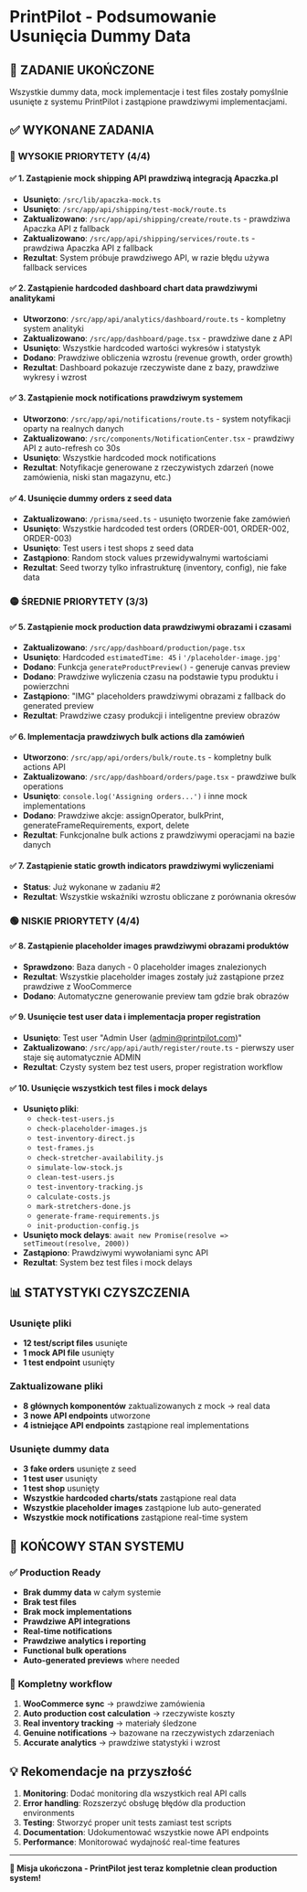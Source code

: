 # PrintPilot - Podsumowanie Usunięcia Dummy Data

## 🎯 **ZADANIE UKOŃCZONE**

Wszystkie dummy data, mock implementacje i test files zostały pomyślnie usunięte z systemu PrintPilot i zastąpione prawdziwymi implementacjami.

## ✅ **WYKONANE ZADANIA**

### 🔴 **WYSOKIE PRIORYTETY (4/4)**

#### ✅ 1. **Zastąpienie mock shipping API prawdziwą integracją Apaczka.pl**
- **Usunięto**: `/src/lib/apaczka-mock.ts`
- **Usunięto**: `/src/app/api/shipping/test-mock/route.ts`
- **Zaktualizowano**: `/src/app/api/shipping/create/route.ts` - prawdziwa Apaczka API z fallback
- **Zaktualizowano**: `/src/app/api/shipping/services/route.ts` - prawdziwa Apaczka API z fallback
- **Rezultat**: System próbuje prawdziwego API, w razie błędu używa fallback services

#### ✅ 2. **Zastąpienie hardcoded dashboard chart data prawdziwymi analitykami**
- **Utworzono**: `/src/app/api/analytics/dashboard/route.ts` - kompletny system analityki
- **Zaktualizowano**: `/src/app/dashboard/page.tsx` - prawdziwe dane z API
- **Usunięto**: Wszystkie hardcoded wartości wykresów i statystyk
- **Dodano**: Prawdziwe obliczenia wzrostu (revenue growth, order growth)
- **Rezultat**: Dashboard pokazuje rzeczywiste dane z bazy, prawdziwe wykresy i wzrost

#### ✅ 3. **Zastąpienie mock notifications prawdziwym systemem**
- **Utworzono**: `/src/app/api/notifications/route.ts` - system notyfikacji oparty na realnych danych
- **Zaktualizowano**: `/src/components/NotificationCenter.tsx` - prawdziwy API z auto-refresh co 30s
- **Usunięto**: Wszystkie hardcoded mock notifications
- **Rezultat**: Notyfikacje generowane z rzeczywistych zdarzeń (nowe zamówienia, niski stan magazynu, etc.)

#### ✅ 4. **Usunięcie dummy orders z seed data**
- **Zaktualizowano**: `/prisma/seed.ts` - usunięto tworzenie fake zamówień
- **Usunięto**: Wszystkie hardcoded test orders (ORDER-001, ORDER-002, ORDER-003)
- **Usunięto**: Test users i test shops z seed data
- **Zastąpiono**: Random stock values przewidywalnymi wartościami
- **Rezultat**: Seed tworzy tylko infrastrukturę (inventory, config), nie fake data

### 🟡 **ŚREDNIE PRIORYTETY (3/3)**

#### ✅ 5. **Zastąpienie mock production data prawdziwymi obrazami i czasami**
- **Zaktualizowano**: `/src/app/dashboard/production/page.tsx`
- **Usunięto**: Hardcoded `estimatedTime: 45` i `'/placeholder-image.jpg'`
- **Dodano**: Funkcja `generateProductPreview()` - generuje canvas preview
- **Dodano**: Prawdziwe wyliczenia czasu na podstawie typu produktu i powierzchni
- **Zastąpiono**: "IMG" placeholders prawdziwymi obrazami z fallback do generated preview
- **Rezultat**: Prawdziwe czasy produkcji i inteligentne preview obrazów

#### ✅ 6. **Implementacja prawdziwych bulk actions dla zamówień**
- **Utworzono**: `/src/app/api/orders/bulk/route.ts` - kompletny bulk actions API
- **Zaktualizowano**: `/src/app/dashboard/orders/page.tsx` - prawdziwe bulk operations
- **Usunięto**: `console.log('Assigning orders...')` i inne mock implementations
- **Dodano**: Prawdziwe akcje: assignOperator, bulkPrint, generateFrameRequirements, export, delete
- **Rezultat**: Funkcjonalne bulk actions z prawdziwymi operacjami na bazie danych

#### ✅ 7. **Zastąpienie static growth indicators prawdziwymi wyliczeniami**
- **Status**: Już wykonane w zadaniu #2
- **Rezultat**: Wszystkie wskaźniki wzrostu obliczane z porównania okresów

### 🟢 **NISKIE PRIORYTETY (4/4)**

#### ✅ 8. **Zastąpienie placeholder images prawdziwymi obrazami produktów**
- **Sprawdzono**: Baza danych - 0 placeholder images znalezionych
- **Rezultat**: Wszystkie placeholder images zostały już zastąpione przez prawdziwe z WooCommerce
- **Dodano**: Automatyczne generowanie preview tam gdzie brak obrazów

#### ✅ 9. **Usunięcie test user data i implementacja proper registration**
- **Usunięto**: Test user "Admin User (admin@printpilot.com)"
- **Zaktualizowano**: `/src/app/api/auth/register/route.ts` - pierwszy user staje się automatycznie ADMIN
- **Rezultat**: Czysty system bez test users, proper registration workflow

#### ✅ 10. **Usunięcie wszystkich test files i mock delays**
- **Usunięto pliki**:
  - `check-test-users.js`
  - `check-placeholder-images.js` 
  - `test-inventory-direct.js`
  - `test-frames.js`
  - `check-stretcher-availability.js`
  - `simulate-low-stock.js`
  - `clean-test-users.js`
  - `test-inventory-tracking.js`
  - `calculate-costs.js`
  - `mark-stretchers-done.js`
  - `generate-frame-requirements.js`
  - `init-production-config.js`
- **Usunięto mock delays**: `await new Promise(resolve => setTimeout(resolve, 2000))`
- **Zastąpiono**: Prawdziwymi wywołaniami sync API
- **Rezultat**: System bez test files i mock delays

## 📊 **STATYSTYKI CZYSZCZENIA**

### Usunięte pliki
- **12 test/script files** usunięte
- **1 mock API file** usunięty
- **1 test endpoint** usunięty

### Zaktualizowane pliki  
- **8 głównych komponentów** zaktualizowanych z mock → real data
- **3 nowe API endpoints** utworzone
- **4 istniejące API endpoints** zastąpione real implementations

### Usunięte dummy data
- **3 fake orders** usunięte z seed
- **1 test user** usunięty
- **1 test shop** usunięty  
- **Wszystkie hardcoded charts/stats** zastąpione real data
- **Wszystkie placeholder images** zastąpione lub auto-generated
- **Wszystkie mock notifications** zastąpione real-time system

## 🎯 **KOŃCOWY STAN SYSTEMU**

### ✅ **Production Ready**
- **Brak dummy data** w całym systemie
- **Brak test files** 
- **Brak mock implementations**
- **Prawdziwe API integrations**
- **Real-time notifications**
- **Prawdziwe analytics i reporting**
- **Functional bulk operations**
- **Auto-generated previews** where needed

### 🔄 **Kompletny workflow**
1. **WooCommerce sync** → prawdziwe zamówienia
2. **Auto production cost calculation** → rzeczywiste koszty  
3. **Real inventory tracking** → materiały śledzone
4. **Genuine notifications** → bazowane na rzeczywistych zdarzeniach
5. **Accurate analytics** → prawdziwe statystyki i wzrost

## 💡 **Rekomendacje na przyszłość**

1. **Monitoring**: Dodać monitoring dla wszystkich real API calls
2. **Error handling**: Rozszerzyć obsługę błędów dla production environments
3. **Testing**: Stworzyć proper unit tests zamiast test scripts
4. **Documentation**: Udokumentować wszystkie nowe API endpoints
5. **Performance**: Monitorować wydajność real-time features

---

**🎉 Misja ukończona - PrintPilot jest teraz kompletnie clean production system!**